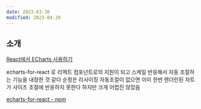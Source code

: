 ```yaml
---
date: 2023-03-30
modified: 2023-04-29
---
```


## 소개

[React에서 ECharts 사용하기](https://velog.io/@chojs28/React%EC%97%90%EC%84%9C-ECharts-%EC%82%AC%EC%9A%A9%ED%95%98%EA%B8%B0)

echarts-for-react 로 리액트 컴포넌트로의 지원이 되고 스케일 반응해서 자동 조절하는 기능을 내장한 것 같다
순정은 리사이징 자동조절이 없으면 이미 한번 렌더린된 차트가 사이즈 조절에 반응하지 못한다
하지만 크게 어렵진 않았음

[echarts-for-react - npm](https://www.npmjs.com/package/echarts-for-react)
